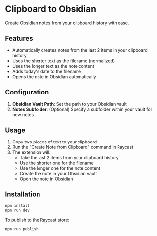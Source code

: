 # Clipboard to Obsidian

Create Obsidian notes from your clipboard history with ease.

## Features

- Automatically creates notes from the last 2 items in your clipboard history
- Uses the shorter text as the filename (normalized)
- Uses the longer text as the note content
- Adds today's date to the filename
- Opens the note in Obsidian automatically

## Configuration

1. **Obsidian Vault Path**: Set the path to your Obsidian vault
2. **Notes Subfolder**: (Optional) Specify a subfolder within your vault for new notes

## Usage

1. Copy two pieces of text to your clipboard
2. Run the "Create Note from Clipboard" command in Raycast
3. The extension will:
   - Take the last 2 items from your clipboard history
   - Use the shorter one for the filename
   - Use the longer one for the note content
   - Create the note in your Obsidian vault
   - Open the note in Obsidian

## Installation

```bash
npm install
npm run dev
```

To publish to the Raycast store:
```bash
npm run publish
```